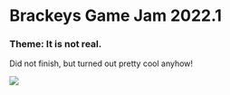 # Brackeys Game Jam 2022.1
### Theme: It is not real.
Did not finish, but turned out pretty cool anyhow!

![](RepoImages/spaceman.gif)
